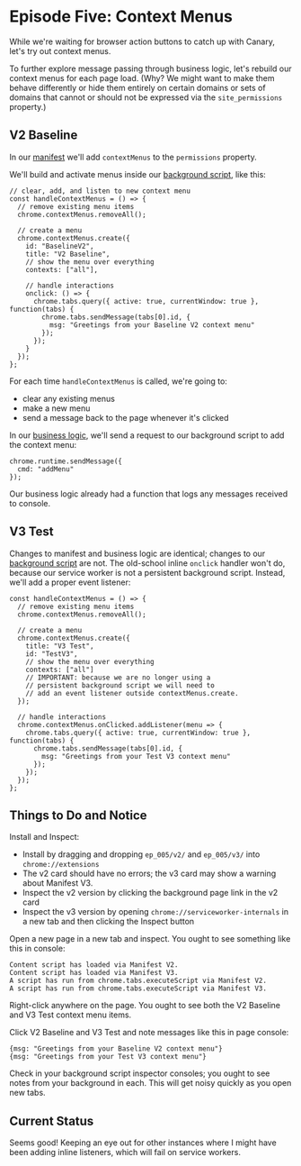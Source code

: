 # Episode Five:  Context Menus

While we're waiting for browser action buttons to catch up with Canary, let's try out context menus.

To further explore message passing through business logic, let's rebuild our context menus for each page load.  (Why? We might want to make them behave differently or hide them entirely on certain domains or sets of domains that cannot or should not be expressed via the `site_permissions` property.)

## V2 Baseline

In our [manifest](https://github.com/kentbrew/learning-manifest-v3/blob/master/ep_005/v2/manifest.json) we'll add `contextMenus` to the `permissions` property.

We'll build and activate menus inside our [background script](https://github.com/kentbrew/learning-manifest-v3/blob/master/ep_005/v2/js/background.js), like this:

````
// clear, add, and listen to new context menu
const handleContextMenus = () => {
  // remove existing menu items
  chrome.contextMenus.removeAll();

  // create a menu
  chrome.contextMenus.create({
    id: "BaselineV2",
    title: "V2 Baseline",
    // show the menu over everything
    contexts: ["all"],

    // handle interactions
    onclick: () => {
      chrome.tabs.query({ active: true, currentWindow: true }, function(tabs) {
        chrome.tabs.sendMessage(tabs[0].id, {
          msg: "Greetings from your Baseline V2 context menu"
        });
      });
    }
  });
};
````

For each time `handleContextMenus` is called, we're going to:
- clear any existing menus
- make a new menu
- send a message back to the page whenever it's clicked

In our [business logic](https://github.com/kentbrew/learning-manifest-v3/blob/master/ep_005/v2/js/logic.js), we'll send a request to our background script to add the context menu:

````
chrome.runtime.sendMessage({
  cmd: "addMenu"
});
````

Our business logic already had a function that logs any messages received to console.

## V3 Test

Changes to manifest and business logic are identical; changes to our [background script](https://github.com/kentbrew/learning-manifest-v3/blob/master/ep_005/v3/js/background.js) are not. The old-school inline `onclick` handler won't do, because our service worker is not a persistent background script.  Instead, we'll add a proper event listener:

```// clear, add, and listen to new context menu
const handleContextMenus = () => {
  // remove existing menu items
  chrome.contextMenus.removeAll();

  // create a menu
  chrome.contextMenus.create({
    title: "V3 Test",
    id: "TestV3",
    // show the menu over everything
    contexts: ["all"]
    // IMPORTANT: because we are no longer using a
    // persistent background script we will need to
    // add an event listener outside contextMenus.create.
  });

  // handle interactions
  chrome.contextMenus.onClicked.addListener(menu => {
    chrome.tabs.query({ active: true, currentWindow: true }, function(tabs) {
      chrome.tabs.sendMessage(tabs[0].id, {
        msg: "Greetings from your Test V3 context menu"
      });
    });
  });
};
```

## Things to Do and Notice

Install and Inspect:

- Install by dragging and dropping `ep_005/v2/` and `ep_005/v3/` into `chrome://extensions`
- The v2 card should have no errors; the v3 card may show a warning about Manifest V3.
- Inspect the v2 version by clicking the background page link in the v2 card
- Inspect the v3 version by opening `chrome://serviceworker-internals` in a new tab and then clicking the Inspect button

Open a new page in a new tab and inspect. You ought to see something like this in console:
````
Content script has loaded via Manifest V2.
Content script has loaded via Manifest V3.
A script has run from chrome.tabs.executeScript via Manifest V2.
A script has run from chrome.tabs.executeScript via Manifest V3.
````

Right-click anywhere on the page. You ought to see both the V2 Baseline and V3 Test context menu items.

Click V2 Baseline and V3 Test and note messages like this in page console:
````
{msg: "Greetings from your Baseline V2 context menu"}
{msg: "Greetings from your Test V3 context menu"}
````

Check in your background script inspector consoles; you ought to see notes from your background in each.  This will get noisy quickly as you open new tabs.

## Current Status

Seems good!  Keeping an eye out for other instances where I might have been adding inline listeners, which will fail on service workers.
